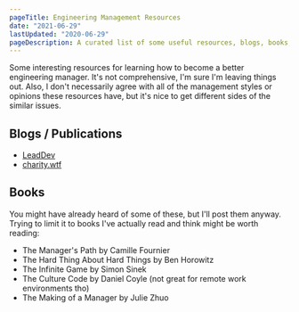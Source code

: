 ```yaml
---
pageTitle: Engineering Management Resources
date: "2021-06-29"
lastUpdated: "2020-06-29"
pageDescription: A curated list of some useful resources, blogs, books, podcasts and anything else I can find on how to get better at being an engineering manager.
---
```


Some interesting resources for learning how to become a better engineering manager. It's not comprehensive, I'm sure I'm leaving things out. Also, 
I don't necessarily agree with all of the management styles or opinions these resources have, but it's nice to get different sides of the similar issues.

## Blogs / Publications

* [LeadDev](https://leaddev.com/)
* [charity.wtf](https://charity.wtf/)

## Books

You might have already heard of some of these, but I'll post them anyway. Trying to limit it to books I've actually read and think might be worth reading:
* The Manager's Path by Camille Fournier
* The Hard Thing About Hard Things by Ben Horowitz
* The Infinite Game by Simon Sinek
* The Culture Code by Daniel Coyle (not great for remote work environments tho)
* The Making of a Manager by Julie Zhuo
